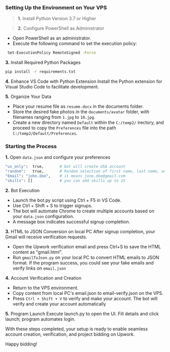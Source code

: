 
###  Setting Up the Environment on Your VPS

> **1.** Install Python Version 3.7 or Higher

> **2.** Configure PowerShell as Administrator
- Open PowerShell as an administrator.
- Execute the following command to set the execution policy:
```bash
 Set-ExecutionPolicy RemoteSigned -Force
```

 **3.** Install Required Python Packages
```bash
pip install -r requirements.txt
```

 **4.** Enhance VS Code with Python Extension
Install the Python extension for Visual Studio Code to facilitate development.

 **5.** Organize Your Data
- Place your resume file as `resume.docx` in the documents folder.
- Store the desired fake photos in the `documents/avatar` folder, with filenames ranging from `1.jpg` to `10.jpg`.
- Create a new directory named `Default` within the `C:/temp2/`  irectory, and proceed to copy the `Preferences` file into the path `C:/temp2/Default/Preferences`.

### Starting the Process 
 **1.** Open `data.json` and configure your preferences
```bash
"us_only":  true,       # bot will create USA account
"random":   true,       # Random selection of first name, last name, and photo for account
"Email": "john.doe",    # it means jone.doe@gmail.com
"skills": []            # you can add skills up to 15
```
 
 **2.** Bot Execution
- Launch the bot.py script using Ctrl + F5 in VS Code.
- Use Ctrl + Shift + S to trigger signups.
- The bot will automate Chrome to create multiple accounts based on your `data.json` configuration.
- A message box indicates successful signup completion.

 **3.** HTML to JSON Conversion on local PC
After signup completion, your Gmail will receive verification requests.
- Open the Upwork verification email and press Ctrl+S to save the HTML content as "gmail.html".
- Run `gmailToJson.py` on your local PC to convert HTML emails to JSON format.
If the program success, you could see your fake emails and verify links on `email.json`

 **4.** Account Verification and Creation
- Return to the VPS environment.
- Copy content from local PC's email.json to email-verify.json on the VPS.
- Press `Ctrl + Shift + V` to verify and make your account.
The bot will verify and create your account automatically

 **5.** Program Launch
Execute launch.py to open the UI.
Fill details and click launch; program automates login.

With these steps completed, your setup is ready to enable seamless account creation, verification, and project bidding on Upwork. 

Happy bidding!